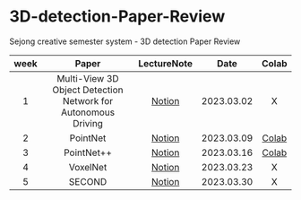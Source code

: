 # 3D-detection-Paper-Review
Sejong creative semester system - 3D detection Paper Review


| week | Paper                                                         | LectureNote                                                                                                                                                  | Date       | Colab                                                                                           |
|:---: |:-----------------:                                            |:---:                                                                                                                                                         |:---:       |:---:                                                                                            |
| 1    | Multi-View 3D Object Detection Network for Autonomous Driving | [Notion](https://complex-steed-18d.notion.site/Multi-View-3D-Object-Detection-Network-for-Autonomous-Driving-ab68cbd5293544be9aa87313a202b127)               | 2023.03.02 | X                                                                                               | 
| 2    | PointNet                                                      | [Notion](https://complex-steed-18d.notion.site/PointNet-Deep-Learning-on-Point-Sets-for-3D-Classification-and-Segmentation-a963692e92ef4fb88f95ab537c214f17) | 2023.03.09 | [Colab](https://colab.research.google.com/drive/12RQDCV7krZtfjwJ0B4bOEBnvnDHTu-k2?usp=sharing)  |
| 3    | PointNet++                                                    | [Notion](https://complex-steed-18d.notion.site/PointNet-Deep-Hierarchical-Feature-Learning-on-Point-Sets-in-a-Metric-Space-d5aed7dda59a4d5d8ff921af2d6b7d68) | 2023.03.16 |  [Colab](https://colab.research.google.com/drive/1VBug-sa_o5WuTqlM1kFMzkR2E9LyAnTH?usp=sharing) |
| 4    | VoxelNet                                                      | [Notion](https://complex-steed-18d.notion.site/VoxelNet-End-to-End-Learning-for-Point-Cloud-Based-3D-Object-Detection-4f4fec7009404ee99b9bca974f8e6135) | 2023.03.23 | X|
|5     | SECOND                                                        | [Notion](https://complex-steed-18d.notion.site/SECOND-Sparsely-Embedded-Convolutional-Detection-f1d409adbac6422ebc62151a50f6fcaf) | 2023.03.30 | X |
